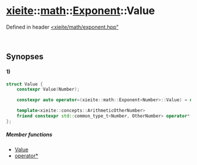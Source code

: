# [xieite](../../../../../xieite.md)\:\:[math](../../../../../math.md)\:\:[Exponent<Number>](../../../exponent.md)\:\:Value
Defined in header [<xieite/math/exponent.hpp"](../../../../../../include/xieite/math/exponent.hpp)

&nbsp;

## Synopses
#### 1)
```cpp
struct Value {
    constexpr Value(Number);

    constexpr auto operator=(xieite::math::Exponent<Number>::Value) = delete;

    template<xieite::concepts::ArithmeticOtherNumber>
    friend constexpr std::common_type_t<Number, OtherNumber> operator*(OtherNumber, xieite::math::Exponent<Number>::Value);
};
```
##### Member functions
- [Value](./structures/value/1/operators/constructor.md)
- [operator*](./structures/value/1/operators/multiply.md)
